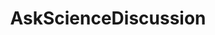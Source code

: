 ---
title: AskScienceDiscussion
crosslinks:
- askscience
- youtubefactsbot
- youtubot
- Physics
- todayilearned
- explainlikeimfive
- space
- askphilosophy
- sciencefaqs
- worldnews
- AWLIAS
- AskScienceFiction
- bestof
- AskPhysics
- NeckbeardNests
- badmathematics
- WritingPrompts
- badscience
- mapmaking
- HeKnowsQuantumPhysics
---
